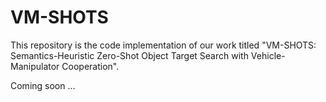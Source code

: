 # VM-SHOTS
This repository is the code implementation of our work titled "VM-SHOTS: Semantics-Heuristic Zero-Shot Object Target Search with Vehicle-Manipulator Cooperation".

Coming soon ...
